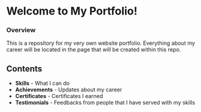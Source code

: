 # Welcome to My Portfolio!
### Overview
This is a repository for my very own website portfolio. Everything about my career will be located in the page that will be created within this repo.
## Contents
- **Skills** - What I can do
- **Achievements** - Updates about my career
- **Certificates** - Certificates I earned
- **Testimonials** - Feedbacks from people that I have served with my skills
